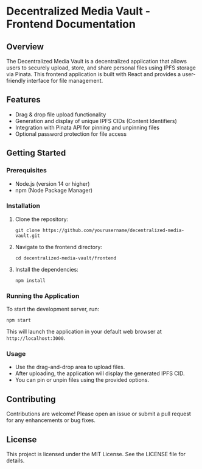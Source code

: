 # Decentralized Media Vault - Frontend Documentation

## Overview
The Decentralized Media Vault is a decentralized application that allows users to securely upload, store, and share personal files using IPFS storage via Pinata. This frontend application is built with React and provides a user-friendly interface for file management.

## Features
- Drag & drop file upload functionality
- Generation and display of unique IPFS CIDs (Content Identifiers)
- Integration with Pinata API for pinning and unpinning files
- Optional password protection for file access

## Getting Started

### Prerequisites
- Node.js (version 14 or higher)
- npm (Node Package Manager)

### Installation
1. Clone the repository:
   ```
   git clone https://github.com/yourusername/decentralized-media-vault.git
   ```
2. Navigate to the frontend directory:
   ```
   cd decentralized-media-vault/frontend
   ```
3. Install the dependencies:
   ```
   npm install
   ```

### Running the Application
To start the development server, run:
```
npm start
```
This will launch the application in your default web browser at `http://localhost:3000`.

### Usage
- Use the drag-and-drop area to upload files.
- After uploading, the application will display the generated IPFS CID.
- You can pin or unpin files using the provided options.

## Contributing
Contributions are welcome! Please open an issue or submit a pull request for any enhancements or bug fixes.

## License
This project is licensed under the MIT License. See the LICENSE file for details.